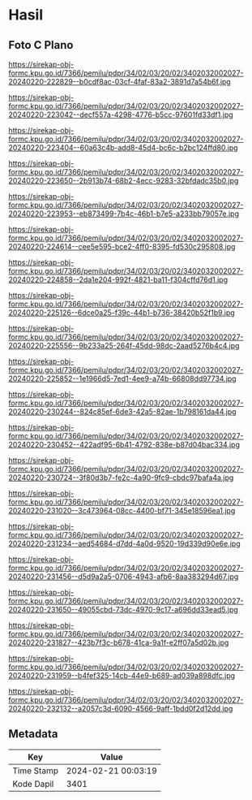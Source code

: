 # Hasil

## Foto C Plano

https://sirekap-obj-formc.kpu.go.id/7366/pemilu/pdpr/34/02/03/20/02/3402032002027-20240220-222829--b0cdf8ac-03cf-4faf-83a2-3891d7a54b6f.jpg

https://sirekap-obj-formc.kpu.go.id/7366/pemilu/pdpr/34/02/03/20/02/3402032002027-20240220-223042--decf557a-4298-4776-b5cc-97601fd33df1.jpg

https://sirekap-obj-formc.kpu.go.id/7366/pemilu/pdpr/34/02/03/20/02/3402032002027-20240220-223404--60a63c4b-add8-45d4-bc6c-b2bc124ffd80.jpg

https://sirekap-obj-formc.kpu.go.id/7366/pemilu/pdpr/34/02/03/20/02/3402032002027-20240220-223650--2b913b74-68b2-4ecc-9283-32bfdadc35b0.jpg

https://sirekap-obj-formc.kpu.go.id/7366/pemilu/pdpr/34/02/03/20/02/3402032002027-20240220-223953--eb873499-7b4c-46b1-b7e5-a233bb79057e.jpg

https://sirekap-obj-formc.kpu.go.id/7366/pemilu/pdpr/34/02/03/20/02/3402032002027-20240220-224614--cee5e595-bce2-4ff0-8395-fd530c295808.jpg

https://sirekap-obj-formc.kpu.go.id/7366/pemilu/pdpr/34/02/03/20/02/3402032002027-20240220-224858--2da1e204-992f-4821-ba11-f304cffd76d1.jpg

https://sirekap-obj-formc.kpu.go.id/7366/pemilu/pdpr/34/02/03/20/02/3402032002027-20240220-225126--6dce0a25-f39c-44b1-b736-38420b52f1b9.jpg

https://sirekap-obj-formc.kpu.go.id/7366/pemilu/pdpr/34/02/03/20/02/3402032002027-20240220-225556--9b233a25-264f-45dd-98dc-2aad5276b4c4.jpg

https://sirekap-obj-formc.kpu.go.id/7366/pemilu/pdpr/34/02/03/20/02/3402032002027-20240220-225852--1e1966d5-7ed1-4ee9-a74b-66808dd97734.jpg

https://sirekap-obj-formc.kpu.go.id/7366/pemilu/pdpr/34/02/03/20/02/3402032002027-20240220-230244--824c85ef-6de3-42a5-82ae-1b798161da44.jpg

https://sirekap-obj-formc.kpu.go.id/7366/pemilu/pdpr/34/02/03/20/02/3402032002027-20240220-230452--422adf95-6b41-4792-838e-b87d04bac334.jpg

https://sirekap-obj-formc.kpu.go.id/7366/pemilu/pdpr/34/02/03/20/02/3402032002027-20240220-230724--3f80d3b7-fe2c-4a90-9fc9-cbdc97bafa4a.jpg

https://sirekap-obj-formc.kpu.go.id/7366/pemilu/pdpr/34/02/03/20/02/3402032002027-20240220-231020--3c473964-08cc-4400-bf71-345e18596ea1.jpg

https://sirekap-obj-formc.kpu.go.id/7366/pemilu/pdpr/34/02/03/20/02/3402032002027-20240220-231234--aed54684-d7dd-4a0d-9520-19d339d90e6e.jpg

https://sirekap-obj-formc.kpu.go.id/7366/pemilu/pdpr/34/02/03/20/02/3402032002027-20240220-231456--d5d9a2a5-0706-4943-afb6-8aa383294d67.jpg

https://sirekap-obj-formc.kpu.go.id/7366/pemilu/pdpr/34/02/03/20/02/3402032002027-20240220-231650--49055cbd-73dc-4970-9c17-a696dd33ead5.jpg

https://sirekap-obj-formc.kpu.go.id/7366/pemilu/pdpr/34/02/03/20/02/3402032002027-20240220-231827--423b7f3c-b678-41ca-9a1f-e2ff07a5d02b.jpg

https://sirekap-obj-formc.kpu.go.id/7366/pemilu/pdpr/34/02/03/20/02/3402032002027-20240220-231959--b4fef325-14cb-44e9-b689-ad039a898dfc.jpg

https://sirekap-obj-formc.kpu.go.id/7366/pemilu/pdpr/34/02/03/20/02/3402032002027-20240220-232132--a2057c3d-6090-4566-9aff-1bdd0f2d12dd.jpg


## Metadata

| Key        | Value               |
| ---------- | ------------------- |
| Time Stamp | 2024-02-21 00:03:19 |
| Kode Dapil | 3401                |



